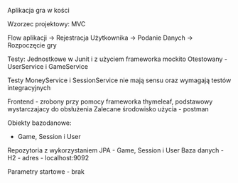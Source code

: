 Aplikacja gra w kości

Wzorzec projektowy: MVC

Flow aplikacji -> Rejestracja Użytkownika -> Podanie Danych -> Rozpoczęcie gry

Testy:
 Jednostkowe w Junit i z użyciem frameworka mockito
Otestowany - UserService i GameService 

Testy MoneyService i SessionService nie mają sensu oraz wymagają testów integracyjnych

Frontend - zrobony przy pomocy frameworka thymeleaf, podstawowy wystarczajacy do obsłużenia
Zalecane środowisko użycia - postman

Obiekty bazodanowe:
 - Game, Session i User

Repozytoria z wykorzystaniem JPA - Game, Session i User
Baza danych - H2 - adres - localhost:9092

Parametry startowe - brak